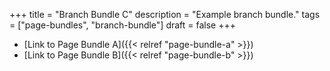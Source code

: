 +++
title = "Branch Bundle C"
description = "Example branch bundle."
tags = ["page-bundles", "branch-bundle"]
draft = false
+++

-   [Link to Page Bundle A]({{< relref "page-bundle-a" >}})
-   [Link to Page Bundle B]({{< relref "page-bundle-b" >}})
